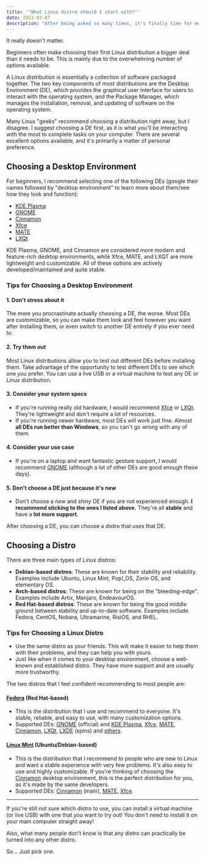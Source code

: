 ```yaml
---
title: '"What Linux distro should I start with?"'
date: 2023-03-07
description: "After being asked so many times, it's finally time for me to address this question."
---
```


It really doesn't matter.

Beginners often make choosing their first Linux distribution a bigger deal than it needs to be. This is mainly due to the overwhelming number of options available.

A Linux distribution is essentially a collection of software packaged together. The two key components of most distributions are the Desktop Environment (DE), which provides the graphical user interface for users to interact with the operating system, and the Package Manager, which manages the installation, removal, and updating of software on the operating system.

Many Linux "geeks" recommend choosing a distribution right away, but I disagree. I suggest choosing a DE first, as it is what you'll be interacting with the most to complete tasks on your computer. There are several excellent options available, and it's primarily a matter of personal preference.

## Choosing a Desktop Environment

For beginners, I recommend selecting one of the following DEs (google their names followed by "desktop environment" to learn more about them/see how they look and function):

- [KDE Plasma](https://kde.org/plasma-desktop/)
- [GNOME](https://www.gnome.org/)
- [Cinnamon](https://wiki.archlinux.org/title/cinnamon)
- [Xfce](https://www.xfce.org/)
- [MATE](https://mate-desktop.org/)
- [LXQt](https://lxqt-project.org/)

KDE Plasma, GNOME, and Cinnamon are considered more modern and feature-rich desktop environments, while Xfce, MATE, and LXQT are more lightweight and customizable. All of these options are actively developed/maintained and quite stable.

### Tips for Choosing a Desktop Environment

#### 1. Don't stress about it

The more you procrastinate actually choosing a DE, the worse. Most DEs are customizable, so you can make them look and feel however you want after installing them, or even switch to another DE entirely if you ever need to.

#### 2. Try them out

Most Linux distributions allow you to test out different DEs before installing them. Take advantage of the opportunity to test different DEs to see which one you prefer. You can use a live USB or a virtual machine to test any DE or Linux distribution.

#### 3. Consider your system specs

- If you're running really old hardware, I would recommend [Xfce](https://www.xfce.org/) or [LXQt](https://lxqt-project.org/). They're lightweight and don't require a lot of resources.
- If you're running newer hardware, most DEs will work just fine. Almost **all DEs run better than Windows**, so you can't go wrong with any of them.

#### 4. Consider your use case

- If you're on a laptop and want fantastic gesture support, I would recommend [GNOME](https://www.gnome.org/) (although a lot of other DEs are good enough these days).

#### 5. Don't choose a DE just because it's new

- Don't choose a _new_ and _shiny_ DE if you are not experienced enough. **I recommend sticking to the ones I listed above.** They're all **stable** and have a **lot more support**.

After choosing a DE, you can choose a distro that uses that DE.

## Choosing a Distro

There are three main types of Linux distros:

- **Debian-based distros**: These are known for their stability and reliability. Examples include Ubuntu, Linux Mint, Pop!\_OS, Zorin OS, and elementary OS.
- **Arch-based distros**: These are known for being on the "bleeding-edge". Examples include Artix, Manjaro, EndeavourOS.
- **Red Hat-based distros**: These are known for being the good middle ground between stability and up-to-date software. Examples include Fedora, CentOS, Nobara, Ultramarine, RisiOS, and RHEL.

### Tips for Choosing a Linux Distro

- Use the same distro as your friends. This will make it easier to help them with their problems, and they can help you with yours.
- Just like when it comes to your desktop environment, choose a well-known and established distro. They have more support and are usually more trustworthy.

The two distros that I feel confident recommending to most people are:

#### [Fedora](https://getfedora.org/) (Red Hat-based)

- This is the distribution that I use and recommend to everyone. It's stable, reliable, and easy to use, with many customization options.
- Supported DEs: [GNOME](https://getfedora.org/en/workstation/) (official) and [KDE Plasma](https://spins.fedoraproject.org/en/kde/), [Xfce](https://spins.fedoraproject.org/en/xfce/), [MATE](https://spins.fedoraproject.org/en/mate-compiz/), [Cinnamon](https://spins.fedoraproject.org/en/cinnamon/), [LXQt](https://spins.fedoraproject.org/en/lxqt/), [LXDE](https://spins.fedoraproject.org/en/lxde/) (spins) and [others](https://spins.fedoraproject.org/).

#### [Linux Mint](https://linuxmint.com/) (Ubuntu/Debian-based)

- This is the distribution that I recommend to people who are new to Linux and want a stable experience with very few problems. It's also easy to use and highly customizable. If you're thinking of choosing the [Cinnamon](https://linuxmint.com/download.php) desktop environment, this is the perfect distribution for you, as it's made by the same developers.
- Supported DEs: [Cinnamon](https://linuxmint.com/edition.php?id=302) (main), [MATE](https://linuxmint.com/edition.php?id=303), [Xfce](https://linuxmint.com/edition.php?id=304).

---

If you're still not sure which distro to use, you can install a virtual machine (or live USB) with one that you want to try out! You don't need to install it on your main computer straight away!

Also, what many people don't know is that any distro can practically be turned into any other distro.

So... Just pick one.